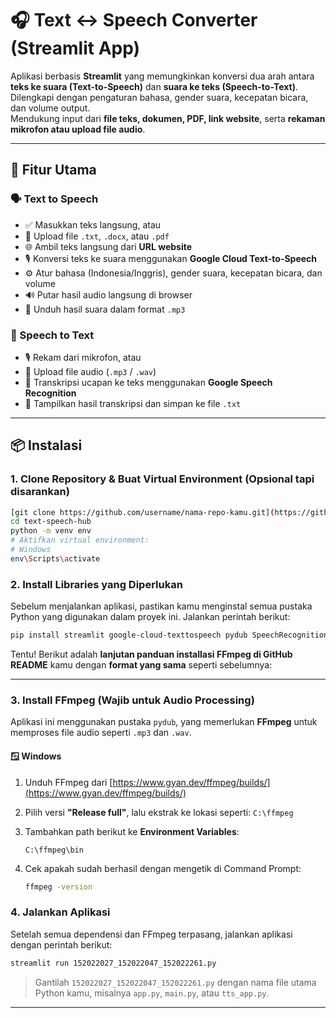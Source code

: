 # 🎧 Text ↔ Speech Converter (Streamlit App)

Aplikasi berbasis **Streamlit** yang memungkinkan konversi dua arah antara **teks ke suara (Text-to-Speech)** dan **suara ke teks (Speech-to-Text)**.  
Dilengkapi dengan pengaturan bahasa, gender suara, kecepatan bicara, dan volume output.  
Mendukung input dari **file teks, dokumen, PDF, link website**, serta **rekaman mikrofon atau upload file audio**.

---

## 🚀 Fitur Utama

### 🗣️ Text to Speech
- ✅ Masukkan teks langsung, atau
- 📂 Upload file `.txt`, `.docx`, atau `.pdf`
- 🌐 Ambil teks langsung dari **URL website**
- 🎙️ Konversi teks ke suara menggunakan **Google Cloud Text-to-Speech**
- ⚙️ Atur bahasa (Indonesia/Inggris), gender suara, kecepatan bicara, dan volume
- 🔊 Putar hasil audio langsung di browser
- 💾 Unduh hasil suara dalam format `.mp3`

### 🎤 Speech to Text
- 🎙️ Rekam dari mikrofon, atau
- 📁 Upload file audio (`.mp3` / `.wav`)
- 🔎 Transkripsi ucapan ke teks menggunakan **Google Speech Recognition**
- 💬 Tampilkan hasil transkripsi dan simpan ke file `.txt`

---

## 📦 Instalasi

### 1. Clone Repository & Buat Virtual Environment (Opsional tapi disarankan)

```bash
[git clone https://github.com/username/nama-repo-kamu.git](https://github.com/Tazidi/text-speech-hub.git)
cd text-speech-hub
python -m venv env
# Aktifkan virtual environment:
# Windows
env\Scripts\activate
```

### 2. Install Libraries yang Diperlukan

Sebelum menjalankan aplikasi, pastikan kamu menginstal semua pustaka Python yang digunakan dalam proyek ini. Jalankan perintah berikut:

```bash
pip install streamlit google-cloud-texttospeech pydub SpeechRecognition python-docx pymupdf requests beautifulsoup4
```

Tentu! Berikut adalah **lanjutan panduan installasi FFmpeg di GitHub README** kamu dengan **format yang sama** seperti sebelumnya:

---

### 3. Install FFmpeg (Wajib untuk Audio Processing)

Aplikasi ini menggunakan pustaka `pydub`, yang memerlukan **FFmpeg** untuk memproses file audio seperti `.mp3` dan `.wav`.

#### 🪟 Windows

1. Unduh FFmpeg dari [https://www.gyan.dev/ffmpeg/builds/](https://www.gyan.dev/ffmpeg/builds/)
2. Pilih versi **"Release full"**, lalu ekstrak ke lokasi seperti: `C:\ffmpeg`
3. Tambahkan path berikut ke **Environment Variables**:

   ```
   C:\ffmpeg\bin
   ```
4. Cek apakah sudah berhasil dengan mengetik di Command Prompt:

   ```bash
   ffmpeg -version
   ```

### 4. Jalankan Aplikasi

Setelah semua dependensi dan FFmpeg terpasang, jalankan aplikasi dengan perintah berikut:

```bash
streamlit run 152022027_152022047_152022261.py
```

> Gantilah `152022027_152022047_152022261.py` dengan nama file utama Python kamu, misalnya `app.py`, `main.py`, atau `tts_app.py`.

---


